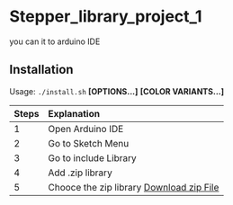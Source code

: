 # Stepper_library_project_1
you can it to arduino IDE

## Installation

Usage:  `./install.sh`  **[OPTIONS...]** **[COLOR VARIANTS...]**

| Steps       | Explanation                                                                   |
|:------------|:------------------------------------------------------------------------------|
| 1 | Open Arduino IDE                                                              |
| 2 | Go to Sketch Menu                                                             |
| 3 | Go to include Library                                                         |
| 4 | Add .zip library                                                              |
| 5 | Chooce the zip library    [Download zip File](https://github.com/Osama-Abd-El-Mohsen/Stepper_library_project_1/releases/tag/V1.0)                                                          |
